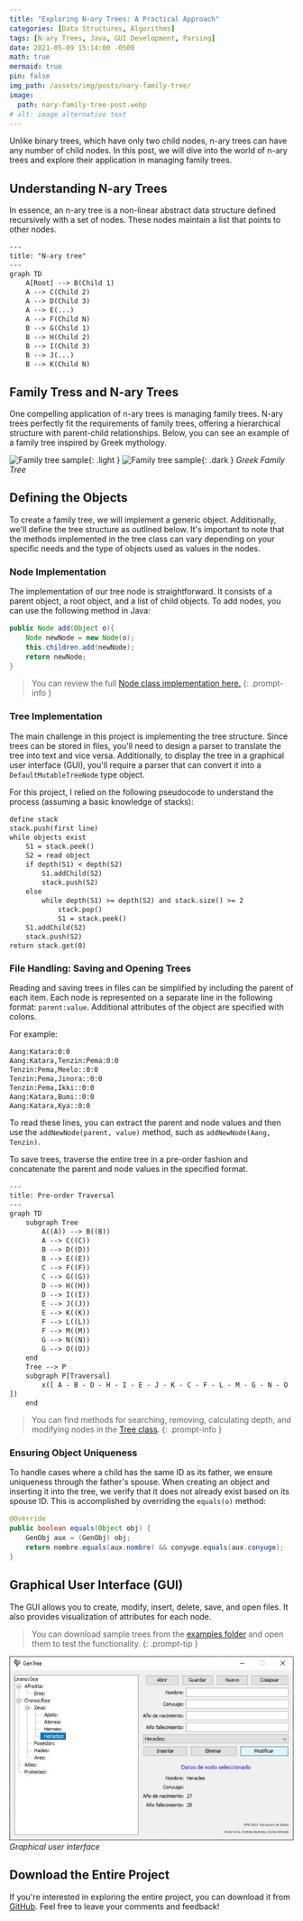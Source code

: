 ```yaml
---
title: "Exploring N-ary Trees: A Practical Approach"
categories: [Data Structures, Algorithms]
tags: [N-ary Trees, Java, GUI Development, Parsing]
date: 2021-05-09 15:14:00 -0500
math: true
mermaid: true
pin: false
img_path: /assets/img/posts/nary-family-tree/
image:
  path: nary-family-tree-post.webp
# alt: image alternative text
---
```

Unlike binary trees, which have only two child nodes, n-ary trees can have any number of child nodes. In this post, we will dive into the world of n-ary trees and explore their application in managing family trees.

## Understanding N-ary Trees

In essence, an n-ary tree is a non-linear abstract data structure defined recursively with a set of nodes. These nodes maintain a list that points to other nodes.

```mermaid
---
title: "N-ary tree"
---
graph TD
    A[Root] --> B(Child 1)
    A --> C(Child 2)
    A --> D(Child 3)
    A --> E(...)
    A --> F(Child N)
    B --> G(Child 1)
    B --> H(Child 2)
    B --> I(Child 3)
    B --> J(...)
    B --> K(Child N)
```

## Family Tress and N-ary Trees

One compelling application of n-ary trees is managing family trees. N-ary trees perfectly fit the requirements of family trees, offering a hierarchical structure with parent-child relationships. Below, you can see an example of a family tree inspired by Greek mythology.

![Family tree sample](greek-family-tree-light.webp){: .light }
![Family tree sample](greek-family-tree-dark.webp){: .dark }
_Greek Family Tree_

## Defining the Objects

To create a family tree, we will implement a generic object. Additionally, we'll define the tree structure as outlined below. It's important to note that the methods implemented in the tree class can vary depending on your specific needs and the type of objects used as values in the nodes.

### Node Implementation

The implementation of our tree node is straightforward. It consists of a parent object, a root object, and a list of child objects. To add nodes, you can use the following method in Java:

```java
public Node add(Object o){
    Node newNode = new Node(o);
    this.children.add(newNode);
    return newNode;
}
```

>You can review the full [Node class implementation here.](https://github.com/crixodia/nary-family-tree/blob/master/ArbolGen/src/CapaNegocio/Node.java)
{: .prompt-info }

### Tree Implementation

The main challenge in this project is implementing the tree structure. Since trees can be stored in files, you'll need to design a parser to translate the tree into text and vice versa. Additionally, to display the tree in a graphical user interface (GUI), you'll require a parser that can convert it into a `DefaultMutableTreeNode` type object.

For this project, I relied on the following pseudocode to understand the process (assuming a basic knowledge of stacks):

```text
define stack
stack.push(first line)
while objects exist
    S1 = stack.peek()
    S2 = read object
    if depth(S1) < depth(S2)
        S1.addChild(S2)
        stack.push(S2)
    else
        while depth(S1) >= depth(S2) and stack.size() >= 2
            stack.pop()
            S1 = stack.peek()
    S1.addChild(S2)
    stack.push(S2)
return stack.get(0)
```

### File Handling: Saving and Opening Trees

Reading and saving trees in files can be simplified by including the parent of each item. Each node is represented on a separate line in the following format: `parent:value`. Additional attributes of the object are specified with colons.

For example:

```text
Aang:Katara:0:0
Aang:Katara,Tenzin:Pema:0:0
Tenzin:Pema,Meelo::0:0
Tenzin:Pema,Jinora::0:0
Tenzin:Pema,Ikki::0:0
Aang:Katara,Bumi::0:0
Aang:Katara,Kya::0:0
```

To read these lines, you can extract the parent and node values and then use the `addNewNode(parent, value)` method, such as `addNewNode(Aang, Tenzin)`.

To save trees, traverse the entire tree in a pre-order fashion and concatenate the parent and node values in the specified format.

```mermaid
---
title: Pre-order Traversal
---
graph TD
    subgraph Tree
        A((A)) --> B((B))
        A --> C((C))
        B --> D((D))
        B --> E((E))
        C --> F((F))
        C --> G((G))
        D --> H((H))
        D --> I((I))
        E --> J((J))
        E --> K((K))
        F --> L((L))
        F --> M((M))
        G --> N((N))
        G --> O((O))
    end
    Tree --> P
    subgraph P[Traversal]
        x([ A - B - D - H - I - E - J - K - C - F - L - M - G - N - O ])
    end
```

>You can find methods for searching, removing, calculating depth, and modifying nodes in the [Tree class](https://github.com/crixodia/nary-family-tree/blob/master/ArbolGen/src/CapaNegocio/Tree.java).
{: .prompt-info }

### Ensuring Object Uniqueness

To handle cases where a child has the same ID as its father, we ensure uniqueness through the father's spouse. When creating an object and inserting it into the tree, we verify that it does not already exist based on its spouse ID. This is accomplished by overriding the `equals(o)` method:

```java
@Override
public boolean equals(Object obj) {
    GenObj aux = (GenObj) obj;
    return nombre.equals(aux.nombre) && conyuge.equals(aux.conyuge);
}
```

## Graphical User Interface (GUI)

The GUI allows you to create, modify, insert, delete, save, and open files. It also provides visualization of attributes for each node.

>You can download sample trees from the [examples folder](https://github.com/crixodia/nary-family-tree/tree/master/examples) and open them to test the functionality.
{: .prompt-tip }

![Graphical user interface](https://github.com/crixodia/nary-family-tree/raw/master/assets/gui.jpg)
_Graphical user interface_

## Download the Entire Project

If you're interested in exploring the entire project, you can download it from [GitHub](https://github.com/crixodia/nary-family-tree). Feel free to leave your comments and feedback!
